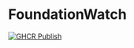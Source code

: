 # FoundationWatch

[![GHCR Publish](https://github.com/0xgeorgemathew/FoundationWatch/actions/workflows/publish-ghcr.yaml/badge.svg)](https://github.com/0xgeorgemathew/FoundationWatch/actions/workflows/publish-ghcr.yaml)
